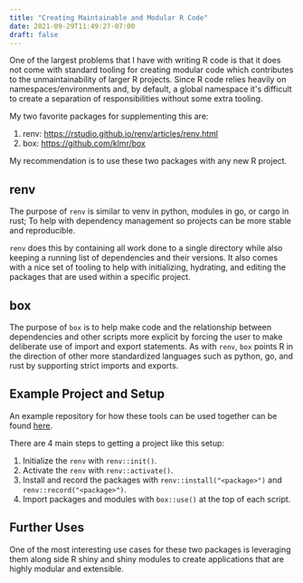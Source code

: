 ```yaml
---
title: "Creating Maintainable and Modular R Code"
date: 2021-09-29T11:49:27-07:00
draft: false
---
```


One of the largest problems that I have with writing R code is that it does not come with standard 
tooling for creating modular code which contributes to the unmaintainability of larger R projects.
Since R code relies heavily on namespaces/environments and, by default, a global namespace it's
difficult to create a separation of responsibilities without some extra tooling.

My two favorite packages for supplementing this are:
1. renv: https://rstudio.github.io/renv/articles/renv.html
2. box: https://github.com/klmr/box

My recommendation is to use these two packages with any new R project. 

## renv
The purpose of `renv` is similar to venv in python, modules in go, or cargo in rust; To help with
dependency management so projects can be more stable and reproducible.

`renv` does this by containing all work done to a single directory while also keeping a running
list of dependencies and their versions. It also comes with a nice set of tooling to help
with initializing, hydrating, and editing the packages that are used within a specific project.

## box
The purpose of `box` is to help make code and the relationship between dependencies and other scripts
more explicit by forcing the user to make deliberate use of import and export statements. As with `renv`, 
`box` points R in the direction of other more standardized languages such as python, go, and
rust by supporting strict imports and exports.

## Example Project and Setup
An example repository for how these tools can be used together can be found 
[here](https://github.com/JacobBas/renv-box-example). 

There are 4 main steps to getting a project like this setup:
1. Initialize the `renv` with `renv::init()`.
2. Activate the `renv` with `renv::activate()`.
3. Install and record the packages with `renv::install("<package>")` and `renv::record("<package>")`.
4. Import packages and modules with `box::use()` at the top of each script.

## Further Uses
One of the most interesting use cases for these two packages is leveraging them along side R
shiny and shiny modules to create applications that are highly modular and extensible.

